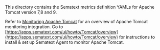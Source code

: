 This directory contains the Sematext metrics definition YAMLs for Apache Tomcat version 7,8 and 9.

Refer to [Monitoring Apache Tomcat](https://sematext.com/docs/integration/zookeeper/) for an overview of 
Apache Tomcat monitoring integration. Go to [https://apps.sematext.com/ui/howto/Tomcat/overview](https://apps.sematext.com/ui/howto/Tomcat/overview) for instructions to install & set up Sematext Agent to monitor Apache Tomcat.